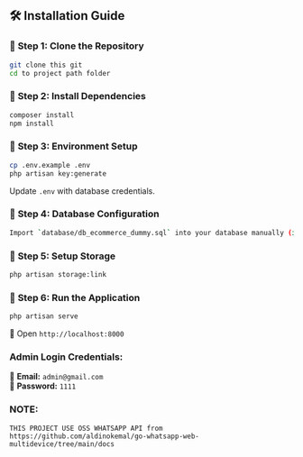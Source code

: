 ## 🛠️ Installation Guide

### 🔹 **Step 1: Clone the Repository**
```sh
git clone this git
cd to project path folder
```

### 🔹 **Step 2: Install Dependencies**
```sh
composer install
npm install
```

### 🔹 **Step 3: Environment Setup**
```sh
cp .env.example .env
php artisan key:generate
```
Update `.env` with database credentials.

### 🔹 **Step 4: Database Configuration**
```sh
Import `database/db_ecommerce_dummy.sql` into your database manually (if needed).
```

### 🔹 **Step 5: Setup Storage**
```sh
php artisan storage:link
```

### 🔹 **Step 6: Run the Application**
```sh
php artisan serve
```
🔗 Open `http://localhost:8000`

### **Admin Login Credentials:**
📧 **Email:** `admin@gmail.com`  
🔑 **Password:** `1111`

### **NOTE:**
`THIS PROJECT USE OSS WHATSAPP API from https://github.com/aldinokemal/go-whatsapp-web-multidevice/tree/main/docs`  